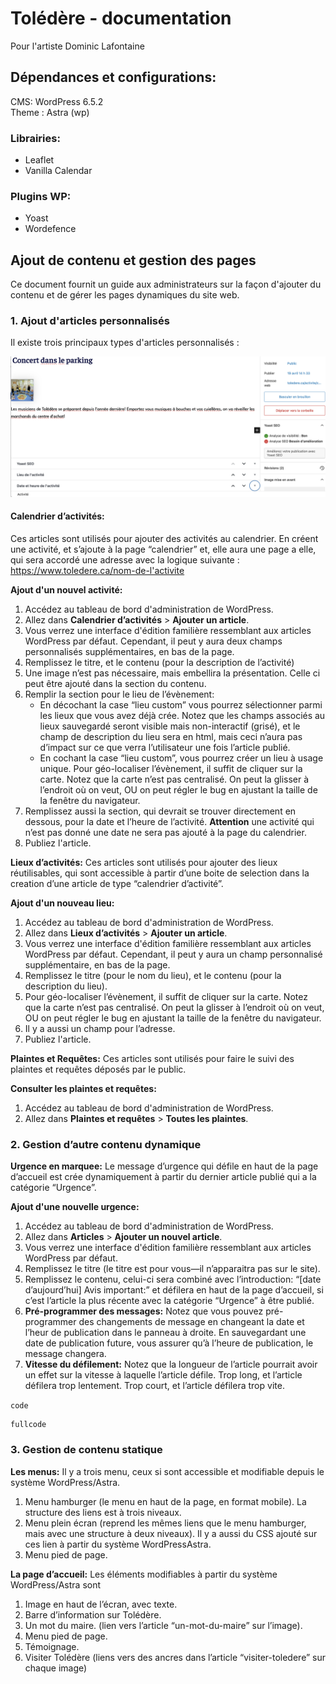# Tolédère - documentation

Pour l'artiste Dominic Lafontaine

## Dépendances et configurations:
CMS: WordPress 6.5.2\
Theme : Astra (wp)

### Librairies: 
- Leaflet
- Vanilla Calendar

### Plugins WP:
- Yoast
- Wordefence

## Ajout de contenu et gestion des pages

Ce document fournit un guide aux administrateurs sur la façon d'ajouter du contenu et de gérer les pages dynamiques du site web.

### 1. Ajout d'articles personnalisés

Il existe trois principaux types d'articles personnalisés :


![](images/screenshot1.png)

#### **Calendrier d’activités:** 
Ces articles sont utilisés pour ajouter des activités au calendrier. En créent une activité, et s’ajoute à la page “calendrier” et, elle aura une page a elle, qui sera accordé une adresse avec la logique suivante : https://www.toledere.ca/nom-de-l'activite

**Ajout d'un nouvel activité:**
1. Accédez au tableau de bord d'administration de WordPress.
2. Allez dans **Calendrier d’activités** > **Ajouter un article**.
3. Vous verrez une interface d'édition familière ressemblant aux articles WordPress par défaut. Cependant, il peut y aura deux champs personnalisés supplémentaires, en bas de la page.
4. Remplissez le titre, et le contenu (pour la description de l’activité)
5. Une image n’est pas nécessaire, mais embellira la présentation. Celle ci peut être ajouté dans la section du contenu. 
6. Remplir la section pour le lieu de l’évènement:
	- En décochant la case “lieu custom” vous pourrez sélectionner parmi les lieux que vous avez déjà crée. Notez que les champs associés au lieux sauvegardé seront visible mais non-interactif (grisé), et le champ de description du lieu sera en html, mais ceci n’aura pas d’impact sur ce que verra l’utilisateur une fois l’article publié. 
	- En cochant la case “lieu custom”, vous pourrez créer un lieu à usage unique. Pour géo-localiser l’évènement, il suffit de cliquer sur la carte. Notez que la carte n’est pas centralisé. On peut la glisser à l’endroit où on veut, OU on peut régler le bug en ajustant la taille de la fenêtre du navigateur.  
7. Remplissez aussi la section, qui devrait se trouver directement en dessous, pour la date et l’heure de l’activité. **Attention** une activité qui n’est pas donné une date ne sera pas ajouté à la page du calendrier.
8. Publiez l'article.

 **Lieux d’activités:** 
 Ces articles sont utilisés pour ajouter des lieux réutilisables, qui sont accessible à partir d’une boite de selection dans la creation d’une article de type “calendrier d’activité”.

**Ajout d'un nouveau lieu:**
1. Accédez au tableau de bord d'administration de WordPress.
2. Allez dans **Lieux d’activités** > **Ajouter un article**.
3. Vous verrez une interface d'édition familière ressemblant aux articles WordPress par défaut. Cependant, il peut y aura un champ personnalisé supplémentaire, en bas de la page.
4. Remplissez le titre (pour le nom du lieu), et le contenu (pour la description du lieu). 
5. Pour géo-localiser l’évènement, il suffit de cliquer sur la carte. Notez que la carte n’est pas centralisé. On peut la glisser à l’endroit où on veut, OU on peut régler le bug en ajustant la taille de la fenêtre du navigateur. 
6. Il y a aussi un champ pour l’adresse. 
7. Publiez l'article.

 **Plaintes et Requêtes:** 
 Ces articles sont utilisés pour faire le suivi des plaintes et requêtes déposés par le public.

**Consulter les plaintes et requêtes:**
1. Accédez au tableau de bord d'administration de WordPress.
2. Allez dans **Plaintes et requêtes** > **Toutes les plaintes**.
	
### 2. Gestion d’autre contenu dynamique

 **Urgence en marquee:** 
 Le message d’urgence qui défile en haut de la page d’accueil est crée dynamiquement à partir du dernier article publié  qui a la catégorie “Urgence”. 
 
 **Ajout d'une nouvelle urgence:**
1. Accédez au tableau de bord d'administration de WordPress.
2. Allez dans **Articles** > **Ajouter un nouvel article**.
3. Vous verrez une interface d'édition familière ressemblant aux articles WordPress par défaut.
4. Remplissez le titre (le titre est pour vous—il n’apparaitra pas sur le site).
5. Remplissez le contenu, celui-ci sera combiné avec l’introduction: “[date d’aujourd’hui] Avis important:” et défilera en haut de la page d’accueil, si c’est l’article la plus récente avec la catégorie “Urgence” à être publié. 
6. **Pré-programmer des messages:** Notez que vous pouvez pré-programmer des changements de message en changeant la date et l’heur de publication dans le panneau à droite. En sauvegardant une date de publication future, vous assurer qu’à l’heure de publication, le message changera. 
7. **Vitesse du défilement:** Notez que la longueur de l’article pourrait avoir un effet sur la vitesse à laquelle l’article défile. Trop long, et l’article défilera trop lentement. Trop court, et l’article défilera trop vite. 

`
code
`
```
fullcode
```
### 3. Gestion de contenu statique
 **Les menus:** 
Il y a trois menu, ceux si sont accessible et modifiable depuis le système WordPress/Astra. 
1. Menu hamburger (le menu en haut de la page, en format mobile). La structure des liens est à trois niveaux.
2. Menu plein écran (reprend les mêmes liens que le menu hamburger, mais avec une structure à deux niveaux). Il y a aussi du CSS ajouté sur ces lien à partir du système WordPressAstra.
3. Menu pied de page.

 **La page d’accueil:** Les éléments modifiables à partir du système WordPress/Astra sont
1. Image en haut de l’écran, avec texte.
2. Barre d’information sur Tolédère.
3. Un mot du maire. (lien vers l’article “un-mot-du-maire” sur l’image).
4. Menu pied de page.
5. Témoignage.
6. Visiter Tolédère (liens vers des ancres dans l’article “visiter-toledere” sur chaque image)
